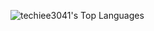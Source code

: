 ![techiee3041's Top Languages](https://github-readme-stats.vercel.app/api/top-langs/?username=techiee3041&theme=radical&show_icons=true&hide_border=false&layout=compact)
